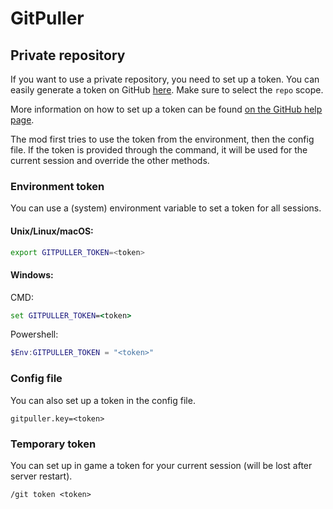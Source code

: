 # GitPuller





## Private repository

If you want to use a private repository, you need to set up a token. You can easily generate a token on GitHub [here](https://github.com/settings/tokens).
Make sure to select the `repo` scope.

More information on how to set up a token can be found [on the GitHub help page](https://docs.github.com/fr/authentication/keeping-your-account-and-data-secure/managing-your-personal-access-tokens).

The mod first tries to use the token from the environment, then the config file. If the token is provided through the command, it will be used for the current session and override the other methods.

### Environment token

You can use a (system) environment variable to set a token for all sessions.

#### Unix/Linux/macOS:
```bash
export GITPULLER_TOKEN=<token>
```

#### Windows:
CMD:
```cmd
set GITPULLER_TOKEN=<token>
```
Powershell:
```powershell
$Env:GITPULLER_TOKEN = "<token>"
```

### Config file

You can also set up a token in the config file.

```properties
gitpuller.key=<token>
```

### Temporary token

You can set up in game a token for your current session (will be lost after server restart).

```
/git token <token>
```

